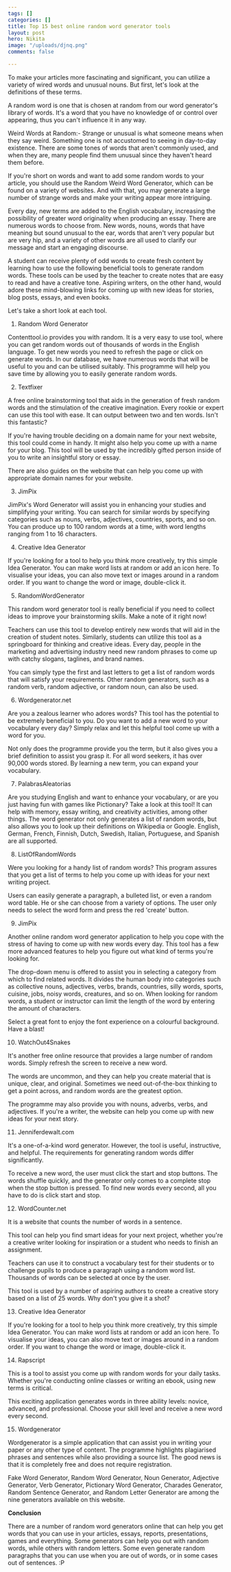 ```yaml
---
tags: []
categories: []
title: Top 15 best online random word generator tools
layout: post
hero: Nikita
image: "/uploads/djnq.png"
comments: false

---
```

To make your articles more fascinating and significant, you can utilize a variety of wired words and unusual nouns. But first, let's look at the definitions of these terms.

A random word is one that is chosen at random from our word generator's library of words. It's a word that you have no knowledge of or control over appearing, thus you can't influence it in any way.

Weird Words at Random:- Strange or unusual is what someone means when they say weird. Something one is not accustomed to seeing in day-to-day existence. There are some tones of words that aren't commonly used, and when they are, many people find them unusual since they haven't heard them before.

If you're short on words and want to add some random words to your article, you should use the Random Weird Word Generator, which can be found on a variety of websites. And with that, you may generate a large number of strange words and make your writing appear more intriguing.

Every day, new terms are added to the English vocabulary, increasing the possibility of greater word originality when producing an essay. There are numerous words to choose from. New words, nouns, words that have meaning but sound unusual to the ear, words that aren't very popular but are very hip, and a variety of other words are all used to clarify our message and start an engaging discourse.

A student can receive plenty of odd words to create fresh content by learning how to use the following beneficial tools to generate random words. These tools can be used by the teacher to create notes that are easy to read and have a creative tone. Aspiring writers, on the other hand, would adore these mind-blowing links for coming up with new ideas for stories, blog posts, essays, and even books.

Let's take a short look at each tool.

1. Random Word Generator

Contenttool.io provides you with random. It is a very easy to use tool, where you can get random words out of thousands of words in the English language. To get new words you need to refresh the page or click on generate words. In our database, we have numerous words that will be useful to you and can be utilised suitably. This programme will help you save time by allowing you to easily generate random words.

2. Textfixer

A free online brainstorming tool that aids in the generation of fresh random words and the stimulation of the creative imagination. Every rookie or expert can use this tool with ease. It can output between two and ten words. Isn't this fantastic?

If you're having trouble deciding on a domain name for your next website, this tool could come in handy. It might also help you come up with a name for your blog. This tool will be used by the incredibly gifted person inside of you to write an insightful story or essay.

There are also guides on the website that can help you come up with appropriate domain names for your website.

3. JimPix

JimPix's Word Generator will assist you in enhancing your studies and simplifying your writing. You can search for similar words by specifying categories such as nouns, verbs, adjectives, countries, sports, and so on. You can produce up to 100 random words at a time, with word lengths ranging from 1 to 16 characters.

4. Creative Idea Generator

If you're looking for a tool to help you think more creatively, try this simple Idea Generator. You can make word lists at random or add an icon here. To visualise your ideas, you can also move text or images around in a random order. If you want to change the word or image, double-click it.

5. RandomWordGenerator

This random word generator tool is really beneficial if you need to collect ideas to improve your brainstorming skills. Make a note of it right now!

Teachers can use this tool to develop entirely new words that will aid in the creation of student notes. Similarly, students can utilize this tool as a springboard for thinking and creative ideas. Every day, people in the marketing and advertising industry need new random phrases to come up with catchy slogans, taglines, and brand names.

You can simply type the first and last letters to get a list of random words that will satisfy your requirements. Other random generators, such as a random verb, random adjective, or random noun, can also be used.

6. Wordgenerator.net

Are you a zealous learner who adores words? This tool has the potential to be extremely beneficial to you. Do you want to add a new word to your vocabulary every day? Simply relax and let this helpful tool come up with a word for you.

Not only does the programme provide you the term, but it also gives you a brief definition to assist you grasp it. For all word seekers, it has over 90,000 words stored. By learning a new term, you can expand your vocabulary.

7. PalabrasAleatorias

Are you studying English and want to enhance your vocabulary, or are you just having fun with games like Pictionary? Take a look at this tool! It can help with memory, essay writing, and creativity activities, among other things. The word generator not only generates a list of random words, but also allows you to look up their definitions on Wikipedia or Google. English, German, French, Finnish, Dutch, Swedish, Italian, Portuguese, and Spanish are all supported.

8. ListOfRandomWords

Were you looking for a handy list of random words? This program assures that you get a list of terms to help you come up with ideas for your next writing project.

Users can easily generate a paragraph, a bulleted list, or even a random word table. He or she can choose from a variety of options. The user only needs to select the word form and press the red 'create' button.

9. JimPix

Another online random word generator application to help you cope with the stress of having to come up with new words every day. This tool has a few more advanced features to help you figure out what kind of terms you're looking for.

The drop-down menu is offered to assist you in selecting a category from which to find related words. It divides the human body into categories such as collective nouns, adjectives, verbs, brands, countries, silly words, sports, cuisine, jobs, noisy words, creatures, and so on. When looking for random words, a student or instructor can limit the length of the word by entering the amount of characters.

Select a great font to enjoy the font experience on a colourful background. Have a blast!

10. WatchOut4Snakes

It's another free online resource that provides a large number of random words. Simply refresh the screen to receive a new word.

The words are uncommon, and they can help you create material that is unique, clear, and original. Sometimes we need out-of-the-box thinking to get a point across, and random words are the greatest option.

The programme may also provide you with nouns, adverbs, verbs, and adjectives. If you're a writer, the website can help you come up with new ideas for your next story.

11. Jenniferdewalt.com

It's a one-of-a-kind word generator. However, the tool is useful, instructive, and helpful. The requirements for generating random words differ significantly.

To receive a new word, the user must click the start and stop buttons. The words shuffle quickly, and the generator only comes to a complete stop when the stop button is pressed. To find new words every second, all you have to do is click start and stop.

12. WordCounter.net

It is a website that counts the number of words in a sentence.

This tool can help you find smart ideas for your next project, whether you're a creative writer looking for inspiration or a student who needs to finish an assignment.

Teachers can use it to construct a vocabulary test for their students or to challenge pupils to produce a paragraph using a random word list. Thousands of words can be selected at once by the user.

This tool is used by a number of aspiring authors to create a creative story based on a list of 25 words. Why don't you give it a shot?

13. Creative Idea Generator

If you're looking for a tool to help you think more creatively, try this simple Idea Generator. You can make word lists at random or add an icon here. To visualise your ideas, you can also move text or images around in a random order. If you want to change the word or image, double-click it.

14. Rapscript

This is a tool to assist you come up with random words for your daily tasks. Whether you're conducting online classes or writing an ebook, using new terms is critical.

This exciting application generates words in three ability levels: novice, advanced, and professional. Choose your skill level and receive a new word every second.

15. Wordgenerator

Wordgenerator is a simple application that can assist you in writing your paper or any other type of content. The programme highlights plagiarised phrases and sentences while also providing a source list. The good news is that it is completely free and does not require registration.

Fake Word Generator, Random Word Generator, Noun Generator, Adjective Generator, Verb Generator, Pictionary Word Generator, Charades Generator, Random Sentence Generator, and Random Letter Generator are among the nine generators available on this website.

**Conclusion**

There are a number of random word generators online that can help you get words that you can use in your articles, essays, reports, presentations, games and everything. Some generators can help you out with random words, while others with random letters. Some even generate random paragraphs that you can use when you are out of words, or in some cases out of sentences. :P